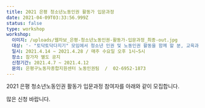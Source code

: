 ```yaml
---
title: 2021 은평 청소년노동인권 활동가 입문과정
date: 2021-04-09T03:33:56.999Z
status: false
type: workshop
workshop:
  이미지: /uploads/웹자보_은평-청소년노동인권-활동가-입문과정_최종-out.jpg
  대상: '- "토닥토닥다지기" 모임에서 청소년 인권 및 노동인권 활동을 함께 할 분, 교육과정에 100% 참여 가능한 분'
  일시: 2021.4.14 ~ 2021.4.28 / 매주 수요일 오후 1시~5시
  장소: 참가자 별도 공지
  신청기간: 2021.4.7 ~ 2021.4.12
  문의: 은평구노동자종합지원센터 노동인권팀  /  02-6952-1873
---
```

2021 은평 청소년노동인권 활동가 입문과정 참여자를 아래와 같이 모집합니다.

많은 신청 바랍니다.